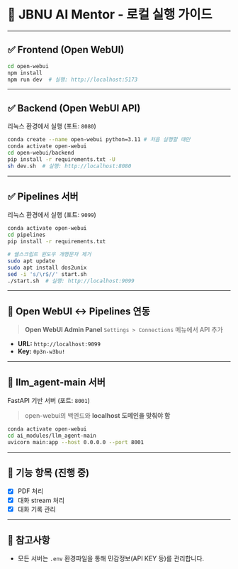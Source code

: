# 🧠 JBNU AI Mentor - 로컬 실행 가이드

---

## ✅ Frontend (Open WebUI)
```bash
cd open-webui
npm install
npm run dev  # 실행: http://localhost:5173
````

---

## ✅ Backend (Open WebUI API)

리눅스 환경에서 실행 (포트: `8080`)

```bash
conda create --name open-webui python=3.11 # 처음 실행할 때만
conda activate open-webui
cd open-webui/backend
pip install -r requirements.txt -U
sh dev.sh  # 실행: http://localhost:8080
```

---

## ✅ Pipelines 서버

리눅스 환경에서 실행 (포트: `9099`)

```bash
conda activate open-webui
cd pipelines
pip install -r requirements.txt

# 쉘스크립트 윈도우 개행문자 제거
sudo apt update
sudo apt install dos2unix
sed -i 's/\r$//' start.sh
./start.sh  # 실행: http://localhost:9099
```

---

## 🔗 Open WebUI ↔ Pipelines 연동

> **Open WebUI Admin Panel**
> `Settings > Connections` 메뉴에서 API 추가

* **URL:** `http://localhost:9099`
* **Key:** `0p3n-w3bu!`

---

## 🧩 llm\_agent-main 서버

FastAPI 기반 서버 (포트: `8001`)

> open-webui의 백엔드와 **localhost 도메인을 맞춰야 함**

```bash
conda activate open-webui
cd ai_modules/llm_agent-main
uvicorn main:app --host 0.0.0.0 --port 8001
```

---

## 📄 기능 항목 (진행 중)

* [x] PDF 처리
* [x] 대화 stream 처리
* [x] 대화 기록 관리

---

## 🧼 참고사항

* 모든 서버는 `.env` 환경파일을 통해 민감정보(API KEY 등)를 관리합니다.
